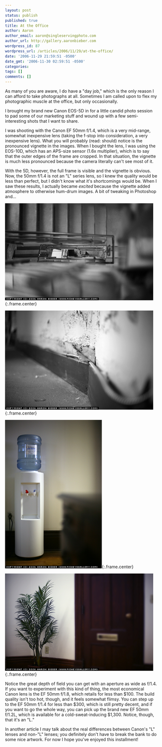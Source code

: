 ```yaml
---
layout: post
status: publish
published: true
title: At the Office
author: Aaron
author_email: aaron@singleservingphoto.com
author_url: http://gallery.aaronbieber.com
wordpress_id: 87
wordpress_url: /articles/2006/11/29/at-the-office/
date: '2006-11-29 21:59:51 -0500'
date_gmt: '2006-11-30 02:59:51 -0500'
categories:
tags: []
comments: []
---
```

As many of you are aware, I do have a "day job," which is the only
reason I can afford to take photographs at all. Sometimes I am called
upon to flex my photographic muscle at the office, but only
occasionally.

I brought my brand new Canon EOS-5D in for a little candid photo session
to pad some of our marketing stuff and wound up with a few
semi-interesting shots that I want to share.

I was shooting with the Canon EF 50mm f/1.4, which is a very mid-range,
somewhat inexpensive lens (taking the f-stop into consideration, a very
inexpensive lens). What you will probably (read: should) notice is the
pronounced vignette in the images. When I bought the lens, I was using
the EOS-10D, which has an APS-size sensor (1.6x multiplier), which is to
say that the outer edges of the frame are cropped. In that situation,
the vignette is much less pronounced because the camera literally can't
see most of it.

With the 5D, however, the full frame is visible and the vignette is
obvious. Now, the 50mm f/1.4 is not an "L" series lens, so I knew the
quality would be less than perfect, but I didn't know what it's
shortcomings would be. When I saw these results, I actually became
*excited* because the vignette added atmosphere to otherwise hum-drum
images. A bit of tweaking in Photoshop and...

![](/ssp/29nov06-01.jpg){:.frame.center}

![](/ssp/29nov06-02.jpg){:.frame.center}

![](/ssp/29nov06-03.jpg){:.frame.center}

![](/ssp/29nov06-04.jpg){:.frame.center}

Notice the great depth of field you can get with an aperture as wide as
f/1.4. If you want to experiment with this kind of thing, the most
economical Canon lens is the EF 50mm f/1.8, which retails for less than
$100. The build quality isn't too hot, though, and it feels somewhat
flimsy. You can step up to the EF 50mm f/1.4 for less than \$300, which
is still pretty decent, and if you want to go the whole way, you can
pick up the brand new EF 50mm f/1.2L, which is available for a
cold-sweat-inducing \$1,300. Notice, though, that it's an "L."

In another article I may talk about the real differences between Canon's
"L" lenses and non-"L" lenses; you definitely don't have to break the
bank to do some nice artwork. For now I hope you've enjoyed this
installment!
